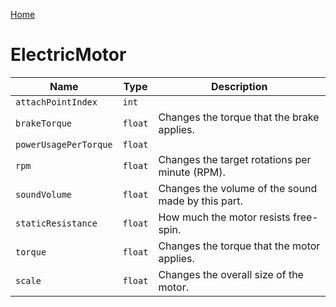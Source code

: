 [Home](https://wnp78.github.io/JunoXml/)

# ElectricMotor


|Name|Type|Description|
|--|--|--|
|`attachPointIndex`|`int`||
|`brakeTorque`|`float`|Changes the torque that the brake applies.|
|`powerUsagePerTorque`|`float`||
|`rpm`|`float`|Changes the target rotations per minute (RPM).|
|`soundVolume`|`float`|Changes the volume of the sound made by this part.|
|`staticResistance`|`float`|How much the motor resists free-spin.|
|`torque`|`float`|Changes the torque that the motor applies.|
|`scale`|`float`|Changes the overall size of the motor.|


